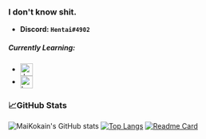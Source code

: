 ### I don't know shit.
  - **Discord: `Hentai#4902`**

##### Currently Learning:
  - <img align="center" alt="Javascript" width="25px" src="https://i.imgur.com/3u1wzwE.png" />
  - <img align="center" alt="Lua" width="25px" src="https://weeb.go-get-a.life/9FpaBp.png">

### 📈GitHub Stats
![MaiKokain's GitHub stats](https://github-readme-stats.vercel.app/api?username=MaiKokain&show_icons=true&bg_color=30,e96443,904e95&hide=stars,contribs&icon_color=0f0f0f&title_color=0f0f0f)
[![Top Langs](https://github-readme-stats.vercel.app/api/top-langs/?username=MaiKokain&layout=default&bg_color=30,e96443,904e95&hide=stars&icon_color=0f0f0f&title_color=0f0f0f&langs_count=10)](https://github.com/anuraghazra/github-readme-stats)
[![Readme Card](https://github-readme-stats.vercel.app/api/pin/?username=MaiKokain&repo=RobloxScripts&bg_color=30,e96443,904e95&title_color=0f0f0f&text_color=0f0f0f)](https://github.com/MaiKokain/RobloxScripts)

